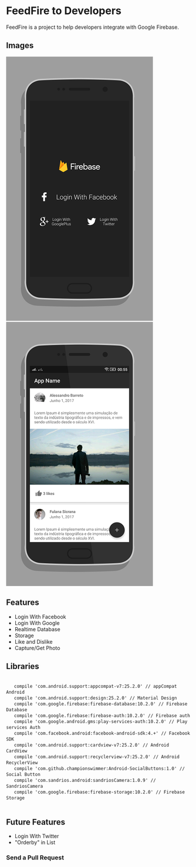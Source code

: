 # FeedFire to Developers

FeedFire is a project to help developers integrate with Google Firebase.

## Images

![screener1](https://github.com/AleBarreto/FeedFire/blob/master/img/screener1.png?raw=true)
![screener2](https://github.com/AleBarreto/FeedFire/blob/master/img/screener2.png?raw=true)

## Features

 - Login With Facebook
 - Login With Google
 - Realtime Database
 - Storage
 - Like and Dislike
 - Capture/Get Photo
 

## Libraries
 
 ```
    
    compile 'com.android.support:appcompat-v7:25.2.0' // appCompat Android
    compile 'com.android.support:design:25.2.0' // Material Design
    compile 'com.google.firebase:firebase-database:10.2.0' // Firebase Database
    compile 'com.google.firebase:firebase-auth:10.2.0' // Firebase auth
    compile 'com.google.android.gms:play-services-auth:10.2.0' // Play services Auth
    compile 'com.facebook.android:facebook-android-sdk:4.+' // Facebook SDK
    compile 'com.android.support:cardview-v7:25.2.0' // Android CardView
    compile 'com.android.support:recyclerview-v7:25.2.0' // Android RecyclerView
    compile 'com.github.championswimmer:Android-SocialButtons:1.0' // Social Button
    compile 'com.sandrios.android:sandriosCamera:1.0.9' // SandriosCamera
    compile 'com.google.firebase:firebase-storage:10.2.0' // Firebase Storage
 
 
 ```
 
## Future Features
 
  - Login With Twitter
  - "Orderby" in List 
  
### Send a Pull Request
